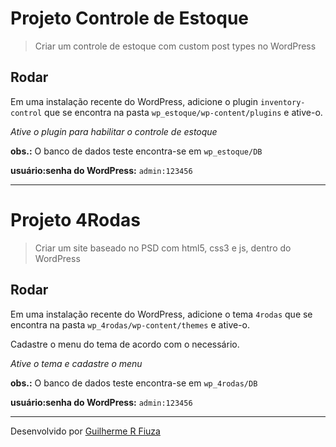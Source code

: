 # Projeto Controle de Estoque

> Criar um controle de estoque com custom post types no WordPress

## Rodar

Em uma instalação recente do WordPress, adicione o plugin `inventory-control`
que se encontra na pasta `wp_estoque/wp-content/plugins` e ative-o.

_Ative o plugin para habilitar o controle de estoque_

**obs.:** O banco de dados teste encontra-se em `wp_estoque/DB`

**usuário:senha do WordPress:** `admin:123456`

---


# Projeto 4Rodas

> Criar um site baseado no PSD com html5, css3 e js, dentro do WordPress

## Rodar

Em uma instalação recente do WordPress, adicione o tema `4rodas`
que se encontra na pasta `wp_4rodas/wp-content/themes` e ative-o.

Cadastre o menu do tema de acordo com o necessário.

_Ative o tema e cadastre o menu_

**obs.:** O banco de dados teste encontra-se em `wp_4rodas/DB`

**usuário:senha do WordPress:** `admin:123456`

---

Desenvolvido por [Guilherme R Fiuza](http://fiuzagr.github.io)